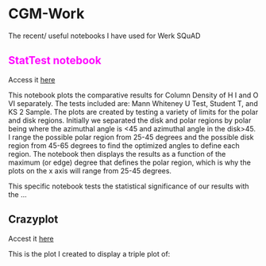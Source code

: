# CGM-Work
The recent/ useful notebooks I have used for Werk SQuAD

## <font color= magenta >StatTest notebook </font>
Access it [here](/stattest_ColDen.iypnb)

This notebook plots the comparative results for Column Density of H I and O VI separately. The tests included are: Mann Whiteney U Test, Student T, and KS 2 Sample. The plots are created by testing a variety of limits for the polar and disk regions. Initially we separated the disk and polar regions by polar being where the azimuthal angle is <45 and azimuthal angle in the disk>45. I range the possible polar region from 25-45 degrees and the possible disk region from 45-65 degrees to find the optimized angles to define each region. The notebook then displays the results as a function of the maximum (or edge) degree that defines the polar region, which is why the plots on the x axis will range from 25-45 degrees.

This specific notebook tests the statistical significance of our results with the ...

## Crazyplot
Accest it [here](/crazyplot.ipynb)

This is the plot I created to display a triple plot of: 
